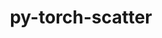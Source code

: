 ---
title: "py-torch-scatter"
layout: cache
categories: [package, develop]
meta: {"compilers": ["gcc@13.2.0"], "num_specs": 64, "num_specs_by_stack": {"ml-linux-aarch64-cpu": 15, "ml-linux-aarch64-cuda": 16, "ml-linux-x86_64-cpu": 16, "ml-linux-x86_64-cuda": 17, "root": 64}, "oss": ["ubuntu24.04"], "platforms": ["linux"], "stacks": ["ml-linux-aarch64-cpu", "ml-linux-aarch64-cuda", "ml-linux-x86_64-cpu", "ml-linux-x86_64-cuda", "root"], "targets": ["aarch64", "x86_64_v3"], "versions": ["2.1.2"]}
spec_details: [{"compiler": "gcc@13.2.0", "hash": "2cqjrimes6srrvyc5f32fihw2uu4njyr", "os": "ubuntu24.04", "platform": "linux", "size": "-", "stacks": ["ml-linux-aarch64-cuda", "root"], "target": "aarch64", "variants": ["build_system=python_pip"], "versions": ["2.1.2"]}, {"compiler": "gcc@13.2.0", "hash": "33qe2an57xsmbi4uwvznkrdnh4ppik6x", "os": "ubuntu24.04", "platform": "linux", "size": "-", "stacks": ["ml-linux-x86_64-cpu", "root"], "target": "x86_64_v3", "variants": ["build_system=python_pip"], "versions": ["2.1.2"]}, {"compiler": "gcc@13.2.0", "hash": "3frn3cmhq76ioyqgebsr3sjgkf4g2p4f", "os": "ubuntu24.04", "platform": "linux", "size": "-", "stacks": ["ml-linux-aarch64-cuda", "root"], "target": "aarch64", "variants": ["build_system=python_pip"], "versions": ["2.1.2"]}, {"compiler": "gcc@13.2.0", "hash": "3nejycjr6lso5zot5i63c6gd6aef2xof", "os": "ubuntu24.04", "platform": "linux", "size": "-", "stacks": ["ml-linux-aarch64-cuda", "root"], "target": "aarch64", "variants": ["build_system=python_pip"], "versions": ["2.1.2"]}, {"compiler": "gcc@13.2.0", "hash": "3t4nexyd5srbocdf3h4uk5lznvwjfbey", "os": "ubuntu24.04", "platform": "linux", "size": "-", "stacks": ["ml-linux-x86_64-cuda", "root"], "target": "x86_64_v3", "variants": ["build_system=python_pip"], "versions": ["2.1.2"]}, {"compiler": "gcc@13.2.0", "hash": "4kjmnbmbkpksi3ggsryw4kbik2uhep3q", "os": "ubuntu24.04", "platform": "linux", "size": "-", "stacks": ["ml-linux-x86_64-cuda", "root"], "target": "x86_64_v3", "variants": ["build_system=python_pip"], "versions": ["2.1.2"]}, {"compiler": "gcc@13.2.0", "hash": "4lwofuijepanoufhzbqyqnb2kh7qljrl", "os": "ubuntu24.04", "platform": "linux", "size": "-", "stacks": ["ml-linux-aarch64-cuda", "root"], "target": "aarch64", "variants": ["build_system=python_pip"], "versions": ["2.1.2"]}, {"compiler": "gcc@13.2.0", "hash": "4pw4u5qymxj3lolayfphb4rvwo5wos6g", "os": "ubuntu24.04", "platform": "linux", "size": "-", "stacks": ["ml-linux-x86_64-cpu", "root"], "target": "x86_64_v3", "variants": ["build_system=python_pip"], "versions": ["2.1.2"]}, {"compiler": "gcc@13.2.0", "hash": "5q7b4ssdqenzxpbbvx3djs6r6lupensp", "os": "ubuntu24.04", "platform": "linux", "size": "-", "stacks": ["ml-linux-x86_64-cuda", "root"], "target": "x86_64_v3", "variants": ["build_system=python_pip"], "versions": ["2.1.2"]}, {"compiler": "gcc@13.2.0", "hash": "6eyqheixuxri2as56ocalszdaaykkvq3", "os": "ubuntu24.04", "platform": "linux", "size": "-", "stacks": ["ml-linux-x86_64-cpu", "root"], "target": "x86_64_v3", "variants": ["build_system=python_pip"], "versions": ["2.1.2"]}, {"compiler": "gcc@13.2.0", "hash": "7p6wok6a2cnprttx72rkqjkidjtuffs2", "os": "ubuntu24.04", "platform": "linux", "size": "-", "stacks": ["ml-linux-aarch64-cuda", "root"], "target": "aarch64", "variants": ["build_system=python_pip"], "versions": ["2.1.2"]}, {"compiler": "gcc@13.2.0", "hash": "7ptofyzslsj5wdszcw35ajp6eyiweylh", "os": "ubuntu24.04", "platform": "linux", "size": "-", "stacks": ["ml-linux-x86_64-cuda", "root"], "target": "x86_64_v3", "variants": ["build_system=python_pip"], "versions": ["2.1.2"]}, {"compiler": "gcc@13.2.0", "hash": "a457gvirq7dfgmllcamz3irmevtxpols", "os": "ubuntu24.04", "platform": "linux", "size": "-", "stacks": ["ml-linux-x86_64-cpu", "root"], "target": "x86_64_v3", "variants": ["build_system=python_pip"], "versions": ["2.1.2"]}, {"compiler": "gcc@13.2.0", "hash": "a4xalnmh6lwhfyib6eri7ioz2ilstmnh", "os": "ubuntu24.04", "platform": "linux", "size": "-", "stacks": ["ml-linux-x86_64-cpu", "root"], "target": "x86_64_v3", "variants": ["build_system=python_pip"], "versions": ["2.1.2"]}, {"compiler": "gcc@13.2.0", "hash": "ae3qkb33otjuba45vxz7txuvwxuch5t7", "os": "ubuntu24.04", "platform": "linux", "size": "-", "stacks": ["ml-linux-aarch64-cpu", "root"], "target": "aarch64", "variants": ["build_system=python_pip"], "versions": ["2.1.2"]}, {"compiler": "gcc@13.2.0", "hash": "an7knapct6gkuj2kjjojb6mnodtqdyfb", "os": "ubuntu24.04", "platform": "linux", "size": "-", "stacks": ["ml-linux-aarch64-cuda", "root"], "target": "aarch64", "variants": ["build_system=python_pip"], "versions": ["2.1.2"]}, {"compiler": "gcc@13.2.0", "hash": "ao4gwod2lmz5v25qwkvtcyfho6vqpe4v", "os": "ubuntu24.04", "platform": "linux", "size": "-", "stacks": ["ml-linux-x86_64-cpu", "root"], "target": "x86_64_v3", "variants": ["build_system=python_pip"], "versions": ["2.1.2"]}, {"compiler": "gcc@13.2.0", "hash": "aseqn4qwzqupwfclmm74tmgre562bq6i", "os": "ubuntu24.04", "platform": "linux", "size": "-", "stacks": ["ml-linux-aarch64-cuda", "root"], "target": "aarch64", "variants": ["build_system=python_pip"], "versions": ["2.1.2"]}, {"compiler": "gcc@13.2.0", "hash": "biiq37qowex2e5efzujcignq5ebnzaex", "os": "ubuntu24.04", "platform": "linux", "size": "-", "stacks": ["ml-linux-x86_64-cpu", "root"], "target": "x86_64_v3", "variants": ["build_system=python_pip"], "versions": ["2.1.2"]}, {"compiler": "gcc@13.2.0", "hash": "bpzixv4kc23ik4f62whfynfs4ltaguan", "os": "ubuntu24.04", "platform": "linux", "size": "-", "stacks": ["ml-linux-aarch64-cuda", "root"], "target": "aarch64", "variants": ["build_system=python_pip"], "versions": ["2.1.2"]}, {"compiler": "gcc@13.2.0", "hash": "c6wgtyku2h7uxg77lt6f3e2v4snkopqg", "os": "ubuntu24.04", "platform": "linux", "size": "-", "stacks": ["ml-linux-aarch64-cpu", "root"], "target": "aarch64", "variants": ["build_system=python_pip"], "versions": ["2.1.2"]}, {"compiler": "gcc@13.2.0", "hash": "d7yuefsv2orxnwnagu6pqauxjpkmer7w", "os": "ubuntu24.04", "platform": "linux", "size": "-", "stacks": ["ml-linux-aarch64-cuda", "root"], "target": "aarch64", "variants": ["build_system=python_pip"], "versions": ["2.1.2"]}, {"compiler": "gcc@13.2.0", "hash": "dlm3rfedcovf23n4dwnxmyavmizjwuvw", "os": "ubuntu24.04", "platform": "linux", "size": "-", "stacks": ["ml-linux-x86_64-cuda", "root"], "target": "x86_64_v3", "variants": ["build_system=python_pip"], "versions": ["2.1.2"]}, {"compiler": "gcc@13.2.0", "hash": "du6lb5ooo4as6f2vvvray7j3pt4dcmjv", "os": "ubuntu24.04", "platform": "linux", "size": "-", "stacks": ["ml-linux-aarch64-cuda", "root"], "target": "aarch64", "variants": ["build_system=python_pip"], "versions": ["2.1.2"]}, {"compiler": "gcc@13.2.0", "hash": "gge6f7ku5qxqewlzmhntiu6abc7pbzhm", "os": "ubuntu24.04", "platform": "linux", "size": "-", "stacks": ["ml-linux-x86_64-cpu", "root"], "target": "x86_64_v3", "variants": ["build_system=python_pip"], "versions": ["2.1.2"]}, {"compiler": "gcc@13.2.0", "hash": "ggz22th4dkafaltncfk3simnpplwfdkt", "os": "ubuntu24.04", "platform": "linux", "size": "-", "stacks": ["ml-linux-x86_64-cpu", "root"], "target": "x86_64_v3", "variants": ["build_system=python_pip"], "versions": ["2.1.2"]}, {"compiler": "gcc@13.2.0", "hash": "gmg6kyyj2j5qztsgjtwrdiyzqey7w63a", "os": "ubuntu24.04", "platform": "linux", "size": "-", "stacks": ["ml-linux-aarch64-cpu", "root"], "target": "aarch64", "variants": ["build_system=python_pip"], "versions": ["2.1.2"]}, {"compiler": "gcc@13.2.0", "hash": "gylnkklmmkxa3dooyuj4btd5ukgpnkue", "os": "ubuntu24.04", "platform": "linux", "size": "-", "stacks": ["ml-linux-x86_64-cuda", "root"], "target": "x86_64_v3", "variants": ["build_system=python_pip"], "versions": ["2.1.2"]}, {"compiler": "gcc@13.2.0", "hash": "h3rhgdwspphm54l6pym2gvmaut7mesrl", "os": "ubuntu24.04", "platform": "linux", "size": "-", "stacks": ["ml-linux-aarch64-cuda", "root"], "target": "aarch64", "variants": ["build_system=python_pip"], "versions": ["2.1.2"]}, {"compiler": "gcc@13.2.0", "hash": "hi6cvb3kgycqfpgqca72axnzh3pbcny3", "os": "ubuntu24.04", "platform": "linux", "size": "-", "stacks": ["ml-linux-aarch64-cpu", "root"], "target": "aarch64", "variants": ["build_system=python_pip"], "versions": ["2.1.2"]}, {"compiler": "gcc@13.2.0", "hash": "iawppemkxwmv2ogybpjp6hmqe6ulbiea", "os": "ubuntu24.04", "platform": "linux", "size": "-", "stacks": ["ml-linux-x86_64-cuda", "root"], "target": "x86_64_v3", "variants": ["build_system=python_pip"], "versions": ["2.1.2"]}, {"compiler": "gcc@13.2.0", "hash": "inpudx5o35zagpxq6cm6briadgceq3ou", "os": "ubuntu24.04", "platform": "linux", "size": "-", "stacks": ["ml-linux-aarch64-cuda", "root"], "target": "aarch64", "variants": ["build_system=python_pip"], "versions": ["2.1.2"]}, {"compiler": "gcc@13.2.0", "hash": "iypbs6cfyk2pciqkm7jnno6i2tjphbxh", "os": "ubuntu24.04", "platform": "linux", "size": "-", "stacks": ["ml-linux-aarch64-cuda", "root"], "target": "aarch64", "variants": ["build_system=python_pip"], "versions": ["2.1.2"]}, {"compiler": "gcc@13.2.0", "hash": "j62ph4p6yboysyy2guehitagnwdliqbw", "os": "ubuntu24.04", "platform": "linux", "size": "-", "stacks": ["ml-linux-x86_64-cpu", "root"], "target": "x86_64_v3", "variants": ["build_system=python_pip"], "versions": ["2.1.2"]}, {"compiler": "gcc@13.2.0", "hash": "jsd62hhkkudd5lge5raa3mqhjyneb2om", "os": "ubuntu24.04", "platform": "linux", "size": "-", "stacks": ["ml-linux-aarch64-cpu", "root"], "target": "aarch64", "variants": ["build_system=python_pip"], "versions": ["2.1.2"]}, {"compiler": "gcc@13.2.0", "hash": "kbamm2rzkipkwoflm4zqwbkjla5jl6ld", "os": "ubuntu24.04", "platform": "linux", "size": "-", "stacks": ["ml-linux-x86_64-cpu", "root"], "target": "x86_64_v3", "variants": ["build_system=python_pip"], "versions": ["2.1.2"]}, {"compiler": "gcc@13.2.0", "hash": "kmdsj2lfsx7hagbbbc7iy5fkdjlgh7zi", "os": "ubuntu24.04", "platform": "linux", "size": "-", "stacks": ["ml-linux-x86_64-cuda", "root"], "target": "x86_64_v3", "variants": ["build_system=python_pip"], "versions": ["2.1.2"]}, {"compiler": "gcc@13.2.0", "hash": "kvukvvsbwkz5mt6hwlergjwyk6pdezda", "os": "ubuntu24.04", "platform": "linux", "size": "-", "stacks": ["ml-linux-aarch64-cpu", "root"], "target": "aarch64", "variants": ["build_system=python_pip"], "versions": ["2.1.2"]}, {"compiler": "gcc@13.2.0", "hash": "l5yy4y3phj6uipyosoii3p4tevh54cd7", "os": "ubuntu24.04", "platform": "linux", "size": "-", "stacks": ["ml-linux-aarch64-cpu", "root"], "target": "aarch64", "variants": ["build_system=python_pip"], "versions": ["2.1.2"]}, {"compiler": "gcc@13.2.0", "hash": "lb5eu3qdeecgszjuhizdslo5ftnedxrt", "os": "ubuntu24.04", "platform": "linux", "size": "-", "stacks": ["ml-linux-x86_64-cpu", "root"], "target": "x86_64_v3", "variants": ["build_system=python_pip"], "versions": ["2.1.2"]}, {"compiler": "gcc@13.2.0", "hash": "lv56z4wfzx7qw6htwdezkzebwrjbo4r4", "os": "ubuntu24.04", "platform": "linux", "size": "-", "stacks": ["ml-linux-x86_64-cuda", "root"], "target": "x86_64_v3", "variants": ["build_system=python_pip"], "versions": ["2.1.2"]}, {"compiler": "gcc@13.2.0", "hash": "n567suezsaugcvrimk3kp3slru6dk5lt", "os": "ubuntu24.04", "platform": "linux", "size": "-", "stacks": ["ml-linux-aarch64-cpu", "root"], "target": "aarch64", "variants": ["build_system=python_pip"], "versions": ["2.1.2"]}, {"compiler": "gcc@13.2.0", "hash": "n7b3tlplhf6cigszhnxgap6z2x2s6wvc", "os": "ubuntu24.04", "platform": "linux", "size": "-", "stacks": ["ml-linux-aarch64-cpu", "root"], "target": "aarch64", "variants": ["build_system=python_pip"], "versions": ["2.1.2"]}, {"compiler": "gcc@13.2.0", "hash": "nj5fno5bqmh6yd7y7k3js6ozg3q2ov6a", "os": "ubuntu24.04", "platform": "linux", "size": "-", "stacks": ["ml-linux-aarch64-cuda", "root"], "target": "aarch64", "variants": ["build_system=python_pip"], "versions": ["2.1.2"]}, {"compiler": "gcc@13.2.0", "hash": "nlgxx66a46pokv7ovzufpvx7lyass4u5", "os": "ubuntu24.04", "platform": "linux", "size": "-", "stacks": ["ml-linux-x86_64-cpu", "root"], "target": "x86_64_v3", "variants": ["build_system=python_pip"], "versions": ["2.1.2"]}, {"compiler": "gcc@13.2.0", "hash": "nnbaf576ykm7dxvnb66udxqyqmx6jgyz", "os": "ubuntu24.04", "platform": "linux", "size": "-", "stacks": ["ml-linux-x86_64-cuda", "root"], "target": "x86_64_v3", "variants": ["build_system=python_pip"], "versions": ["2.1.2"]}, {"compiler": "gcc@13.2.0", "hash": "ntolh5uzojjauhpakqn6lp3vz5v6jfww", "os": "ubuntu24.04", "platform": "linux", "size": "-", "stacks": ["ml-linux-x86_64-cpu", "root"], "target": "x86_64_v3", "variants": ["build_system=python_pip"], "versions": ["2.1.2"]}, {"compiler": "gcc@13.2.0", "hash": "oh2oss7wh7h5ma4vaqk4fhll6vipewtd", "os": "ubuntu24.04", "platform": "linux", "size": "-", "stacks": ["ml-linux-aarch64-cpu", "root"], "target": "aarch64", "variants": ["build_system=python_pip"], "versions": ["2.1.2"]}, {"compiler": "gcc@13.2.0", "hash": "p3eqohbwcxoerosaqwsu5sfmmf4fhdlb", "os": "ubuntu24.04", "platform": "linux", "size": "-", "stacks": ["ml-linux-aarch64-cpu", "root"], "target": "aarch64", "variants": ["build_system=python_pip"], "versions": ["2.1.2"]}, {"compiler": "gcc@13.2.0", "hash": "q7ckxyirfefjfu6bh5jbqotdhauhlmcx", "os": "ubuntu24.04", "platform": "linux", "size": "-", "stacks": ["ml-linux-x86_64-cuda", "root"], "target": "x86_64_v3", "variants": ["build_system=python_pip"], "versions": ["2.1.2"]}, {"compiler": "gcc@13.2.0", "hash": "qekj5xl4kmljzrswm6s5awjvpx45ucu3", "os": "ubuntu24.04", "platform": "linux", "size": "-", "stacks": ["ml-linux-x86_64-cuda", "root"], "target": "x86_64_v3", "variants": ["build_system=python_pip"], "versions": ["2.1.2"]}, {"compiler": "gcc@13.2.0", "hash": "r2lpqdx4walwkfiqdppd7gvw5ehrljdj", "os": "ubuntu24.04", "platform": "linux", "size": "-", "stacks": ["ml-linux-aarch64-cpu", "root"], "target": "aarch64", "variants": ["build_system=python_pip"], "versions": ["2.1.2"]}, {"compiler": "gcc@13.2.0", "hash": "rfm762p2i3ljdt72tkoff3zfvj5ttmvn", "os": "ubuntu24.04", "platform": "linux", "size": "-", "stacks": ["ml-linux-aarch64-cuda", "root"], "target": "aarch64", "variants": ["build_system=python_pip"], "versions": ["2.1.2"]}, {"compiler": "gcc@13.2.0", "hash": "rkgahuj5fqb256aftwtlat623hhn5zkb", "os": "ubuntu24.04", "platform": "linux", "size": "-", "stacks": ["ml-linux-x86_64-cuda", "root"], "target": "x86_64_v3", "variants": ["build_system=python_pip"], "versions": ["2.1.2"]}, {"compiler": "gcc@13.2.0", "hash": "tfahwwpq4fdp6rqrrrtdg7yuzsz5ggka", "os": "ubuntu24.04", "platform": "linux", "size": "-", "stacks": ["ml-linux-x86_64-cuda", "root"], "target": "x86_64_v3", "variants": ["build_system=python_pip"], "versions": ["2.1.2"]}, {"compiler": "gcc@13.2.0", "hash": "ujtq35f6j67eeor55qs24n6e5mmfk3vd", "os": "ubuntu24.04", "platform": "linux", "size": "-", "stacks": ["ml-linux-aarch64-cuda", "root"], "target": "aarch64", "variants": ["build_system=python_pip"], "versions": ["2.1.2"]}, {"compiler": "gcc@13.2.0", "hash": "uxjvksczjjmvngkenue5vda6zgxmj6gi", "os": "ubuntu24.04", "platform": "linux", "size": "-", "stacks": ["ml-linux-x86_64-cuda", "root"], "target": "x86_64_v3", "variants": ["build_system=python_pip"], "versions": ["2.1.2"]}, {"compiler": "gcc@13.2.0", "hash": "w2dux73sqymgzm7t23p5mrlua4de3jjx", "os": "ubuntu24.04", "platform": "linux", "size": "-", "stacks": ["ml-linux-aarch64-cpu", "root"], "target": "aarch64", "variants": ["build_system=python_pip"], "versions": ["2.1.2"]}, {"compiler": "gcc@13.2.0", "hash": "xwwndhjkcq3cmpyc64u6j3ntdxmgfc3i", "os": "ubuntu24.04", "platform": "linux", "size": "-", "stacks": ["ml-linux-aarch64-cpu", "root"], "target": "aarch64", "variants": ["build_system=python_pip"], "versions": ["2.1.2"]}, {"compiler": "gcc@13.2.0", "hash": "y4v4q44u7ebyobfcqdp4ckejlte3q5a3", "os": "ubuntu24.04", "platform": "linux", "size": "-", "stacks": ["ml-linux-x86_64-cpu", "root"], "target": "x86_64_v3", "variants": ["build_system=python_pip"], "versions": ["2.1.2"]}, {"compiler": "gcc@13.2.0", "hash": "y6pxrwmzylc6sag4vznqtyde45crcnl3", "os": "ubuntu24.04", "platform": "linux", "size": "-", "stacks": ["ml-linux-x86_64-cuda", "root"], "target": "x86_64_v3", "variants": ["build_system=python_pip"], "versions": ["2.1.2"]}, {"compiler": "gcc@13.2.0", "hash": "yzf7w4blkniprt2azck5vmwrq46fzj4z", "os": "ubuntu24.04", "platform": "linux", "size": "-", "stacks": ["ml-linux-x86_64-cuda", "root"], "target": "x86_64_v3", "variants": ["build_system=python_pip"], "versions": ["2.1.2"]}, {"compiler": "gcc@13.2.0", "hash": "z7ngm4xzhi5pdeebei4w7mdy7frhu64g", "os": "ubuntu24.04", "platform": "linux", "size": "-", "stacks": ["ml-linux-aarch64-cpu", "root"], "target": "aarch64", "variants": ["build_system=python_pip"], "versions": ["2.1.2"]}, {"compiler": "gcc@13.2.0", "hash": "zal7peitrobqkpim2v5ag5ajyynaqmqy", "os": "ubuntu24.04", "platform": "linux", "size": "-", "stacks": ["ml-linux-x86_64-cpu", "root"], "target": "x86_64_v3", "variants": ["build_system=python_pip"], "versions": ["2.1.2"]}]
---